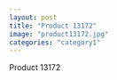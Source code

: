 ```yaml
---
layout: post
title: "Product 13172"
image: "product13172.jpg"
categories: "category1"
---
```

Product 13172

